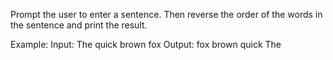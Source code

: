 Prompt the user to enter a sentence. Then reverse the order of the words in the sentence and print the result.

Example:
Input: The quick brown fox
Output: fox brown quick The
